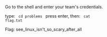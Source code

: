 Go to the shell and enter your team's credentials.

type:  <code> cd problems </code> press enter, then:
<code> cat flag.txt </code>

Flag: see_linux_isn't_so_scary_after_all

